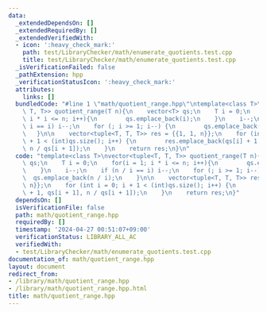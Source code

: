 ```yaml
---
data:
  _extendedDependsOn: []
  _extendedRequiredBy: []
  _extendedVerifiedWith:
  - icon: ':heavy_check_mark:'
    path: test/LibraryChecker/math/enumerate_quotients.test.cpp
    title: test/LibraryChecker/math/enumerate_quotients.test.cpp
  _isVerificationFailed: false
  _pathExtension: hpp
  _verificationStatusIcon: ':heavy_check_mark:'
  attributes:
    links: []
  bundledCode: "#line 1 \"math/quotient_range.hpp\"\ntemplate<class T>\nvector<tuple<T,\
    \ T, T>> quotient_range(T n){\n    vector<T> qs;\n    T i = 0;\n    for(i = 1;\
    \ i * i <= n; i++){\n        qs.emplace_back(i);\n    }\n    i--;\n    if (n /\
    \ i == i) i--;\n    for (; i >= 1; i--) {\n        qs.emplace_back(n / i);\n \
    \   }\n\n    vector<tuple<T, T, T>> res = {{1, 1, n}};\n    for (int i = 0; i\
    \ + 1 < (int)qs.size(); i++) {\n        res.emplace_back(qs[i] + 1, qs[i + 1],\
    \ n / qs[i + 1]);\n    }\n    return res;\n}\n"
  code: "template<class T>\nvector<tuple<T, T, T>> quotient_range(T n){\n    vector<T>\
    \ qs;\n    T i = 0;\n    for(i = 1; i * i <= n; i++){\n        qs.emplace_back(i);\n\
    \    }\n    i--;\n    if (n / i == i) i--;\n    for (; i >= 1; i--) {\n      \
    \  qs.emplace_back(n / i);\n    }\n\n    vector<tuple<T, T, T>> res = {{1, 1,\
    \ n}};\n    for (int i = 0; i + 1 < (int)qs.size(); i++) {\n        res.emplace_back(qs[i]\
    \ + 1, qs[i + 1], n / qs[i + 1]);\n    }\n    return res;\n}"
  dependsOn: []
  isVerificationFile: false
  path: math/quotient_range.hpp
  requiredBy: []
  timestamp: '2024-04-27 00:51:07+09:00'
  verificationStatus: LIBRARY_ALL_AC
  verifiedWith:
  - test/LibraryChecker/math/enumerate_quotients.test.cpp
documentation_of: math/quotient_range.hpp
layout: document
redirect_from:
- /library/math/quotient_range.hpp
- /library/math/quotient_range.hpp.html
title: math/quotient_range.hpp
---
```

